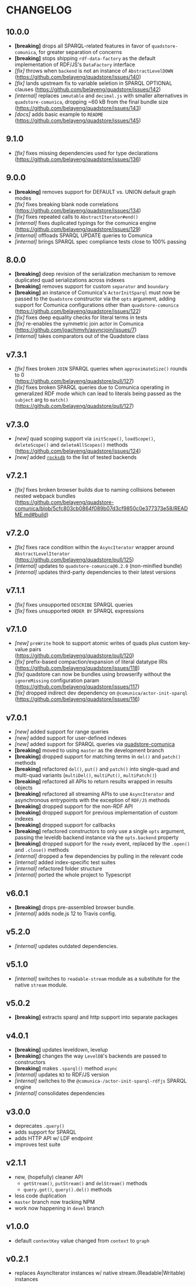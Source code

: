 
# CHANGELOG

## 10.0.0

- **[breaking]** drops all SPARQL-related features in favor of
  `quadstore-comunica`, for greater separation of concerns
- **[breaking]** stops shipping `rdf-data-factory` as the default
  implementation of RDF/JS's `DataFactory` interface
- *[fix]* throws when `backend` is not an instance of `AbstractLevelDOWN`    
  (https://github.com/belayeng/quadstore/issues/140)
- *[fix]* lands upstream fix to variable seletion in SPARQL OPTIONAL clauses
  (https://github.com/belayeng/quadstore/issues/142)
- *[internal]* replaces `immutable` and `decimal.js` with smaller
  alternatives in `quadstore-comunica`, dropping ~60 kB from the 
  final bundle size     
  (https://github.com/belayeng/quadstore/issues/143)
- *[docs]* adds basic example to `README`     
  (https://github.com/belayeng/quadstore/issues/145)

## 9.1.0

- *[fix]* fixes missing dependencies used for type declarations   
  (https://github.com/belayeng/quadstore/issues/136)

## 9.0.0

- **[breaking]** removes support for DEFAULT vs. UNION default graph modes
- *[fix]* fixes breaking blank node correlations     
  (https://github.com/belayeng/quadstore/issues/134)
- *[fix]* fixes repeated calls to `AbstractIterator#end()`   
- *[internal]* fixes duplicated typings for the comunica engine
  (https://github.com/belayeng/quadstore/issues/129)
- *[internal]* offloads SPARQL UPDATE queries to Comunica
- *[internal]* brings SPARQL spec compliance tests close to 100% passing

## 8.0.0

- **[breaking]** deep revision of the serialization mechanism to remove 
  duplicated quad serializations across indexes
- **[breaking]** removes support for custom `separator` and `boundary`
- **[breaking]** an instance of Comunica's `ActorInitSparql` must now be passed
  to the `Quadstore` constructor via the `opts` argument, adding support for 
  Comunica configurations other than `quadstore-comunica`  
  (https://github.com/belayeng/quadstore/issues/122)
- *[fix]* fixes deep equality checks for literal terms in tests
- *[fix]* re-enables the symmetric join actor in Comunica  
  (https://github.com/joachimvh/asyncjoin/issues/7)
- *[internal]* takes comparators out of the Quadstore class

## v7.3.1

- *[fix]* fixes broken `JOIN` SPARQL queries when `approximateSize()` rounds to 0  
  (https://github.com/belayeng/quadstore/pull/127)
- *[fix]* fixes broken SPARQL queries due to Comunica operating in generalized
  RDF mode which can lead to literals being passed as the `subject` arg to
  `match()`  
  (https://github.com/belayeng/quadstore/pull/127)

## v7.3.0

- *[new]* quad scoping support via `initScope()`, `loadScope()`,
  `deleteScope()` and `deleteAllScopes()` methods   
  (https://github.com/belayeng/quadstore/issues/124)
- *[new]* added [`rocksdb`](https://github.com/level/rocksdb) to the list of
  tested backends

## v7.2.1

- *[fix]* fixes broken browser builds due to naming collisions between nested
  webpack bundles  
  (https://github.com/belayeng/quadstore-comunica/blob/5cfc803cb0864f089b07d3cf9850c0e377373e58/README.md#build)

## v7.2.0

- *[fix]* fixes race condition within the `AsyncIterator` wrapper around `AbstractLevelIterator`  
  (https://github.com/belayeng/quadstore/pull/125)
- *[internal]* updates to `quadstore-comunica@0.2.0` (non-minified bundle)
- *[internal]* updates third-party dependencies to their latest versions

## v7.1.1

- *[fix]* fixes unsupported `DESCRIBE` SPARQL queries
- *[fix]* fixes unsupported `ORDER BY` SPARQL expressions

## v7.1.0

- *[new]* `preWrite` hook to support atomic writes of quads plus custom
  key-value pairs  
  (https://github.com/belayeng/quadstore/pull/120)
- *[fix]* prefix-based compaction/expansion of literal datatype IRIs  
  (https://github.com/belayeng/quadstore/issues/118)
- *[fix]* quadstore can now be bundles using browserify without the
  `ignoreMissing` configuration param  
  (https://github.com/belayeng/quadstore/issues/117)
- *[fix]* dropped indirect dev dependency on `@comunica/actor-init-sparql`  
  (https://github.com/belayeng/quadstore/issues/116)

## v7.0.1

- *[new]* added support for range queries
- *[new]* added support for user-defined indexes
- *[new]* added support for SPARQL queries via
  [quadstore-comunica](https://github.com/belayeng/quadstore-comunica)
- **[breaking]** moved to using `master` as the development branch
- **[breaking]** dropped support for matching terms in `del()` and `patch()`
  methods
- **[breaking]** refactored `del()`, `put()` and `patch()` into single-quad and
  multi-quad variants (`multiDel()`, `multiPut()`, `multiPatch()`)
- **[breaking]** refactored all APIs to return results wrapped in results objects
- **[breaking]** refactored all streaming APIs to use `AsyncIterator` and
  asynchronous entrypoints with the exception of `RDF/JS` methods
- **[breaking]** dropped support for the non-RDF API
- **[breaking]** dropped support for previous implementation of custom indexes
- **[breaking]** dropped support for callbacks
- **[breaking]** refactored constructors to only use a single `opts` argument,
  passing the leveldb backend instance via the `opts.backend` property
- **[breaking]** dropped support for the `ready` event, replaced by the
  `.open()` and `.close()` methods
- *[internal]* dropped a few dependencies by pulling in the relevant code
- *[internal]* added index-specific test suites
- *[internal]* refactored folder structure
- *[internal]* ported the whole project to Typescript

## v6.0.1

- **[breaking]** drops pre-assembled browser bundle.
- *[internal]* adds node.js 12 to Travis config.

## v5.2.0

- *[internal]* updates outdated dependencies.

## v5.1.0

- *[internal]* switches to `readable-stream` module as a substitute for the
  native `stream` module.

## v5.0.2

- **[breaking]** extracts sparql and http support into separate packages

## v4.0.1

- **[breaking]** updates leveldown, levelup
- **[breaking]** changes the way `LevelDB`'s backends are passed to constructors
- **[breaking]** makes `.sparql()` method `async`
- *[internal]* updates `N3` to RDF/JS version
- *[internal]* switches to the `@comunica-/actor-init-sparql-rdfjs` SPARQL engine
- *[internal]* consolidates dependencies

## v3.0.0

- deprecates `.query()`
- adds support for SPARQL
- adds HTTP API w/ LDF endpoint
- improves test suite

## v2.1.1

- new, (hopefully) cleaner API
  - `getStream()`, `putStream()` and `delStream()` methods
  - `query.get()`, `query().del()` methods
- less code duplication
- `master` branch now tracking NPM
- work now happening in `devel` branch

## v1.0.0

- default `contextKey` value changed from `context` to `graph`

## v0.2.1

- replaces AsyncIterator instances w/ native stream.(Readable|Writable) instances
